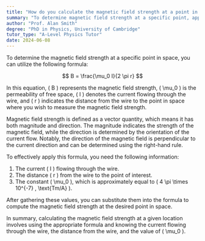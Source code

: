 ```yaml
---
title: "How do you calculate the magnetic field strength at a point in space?"
summary: "To determine magnetic field strength at a specific point, apply the appropriate formula for calculating magnetic field strength."
author: "Prof. Alan Smith"
degree: "PhD in Physics, University of Cambridge"
tutor_type: "A-Level Physics Tutor"
date: 2024-06-08
---
```


To determine the magnetic field strength at a specific point in space, you can utilize the following formula:

$$
B = \frac{\mu_0 I}{2 \pi r}
$$

In this equation, \( B \) represents the magnetic field strength, \( \mu_0 \) is the permeability of free space, \( I \) denotes the current flowing through the wire, and \( r \) indicates the distance from the wire to the point in space where you wish to measure the magnetic field strength.

Magnetic field strength is defined as a vector quantity, which means it has both magnitude and direction. The magnitude indicates the strength of the magnetic field, while the direction is determined by the orientation of the current flow. Notably, the direction of the magnetic field is perpendicular to the current direction and can be determined using the right-hand rule.

To effectively apply this formula, you need the following information:
1. The current \( I \) flowing through the wire.
2. The distance \( r \) from the wire to the point of interest.
3. The constant \( \mu_0 \), which is approximately equal to \( 4 \pi \times 10^{-7} \, \text{Tm/A} \).

After gathering these values, you can substitute them into the formula to compute the magnetic field strength at the desired point in space.

In summary, calculating the magnetic field strength at a given location involves using the appropriate formula and knowing the current flowing through the wire, the distance from the wire, and the value of \( \mu_0 \).
    